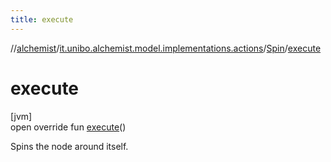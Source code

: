 ```yaml
---
title: execute
---
```

//[alchemist](../../../index.html)/[it.unibo.alchemist.model.implementations.actions](../index.html)/[Spin](index.html)/[execute](execute.html)



# execute



[jvm]\
open override fun [execute](execute.html)()



Spins the node around itself.




